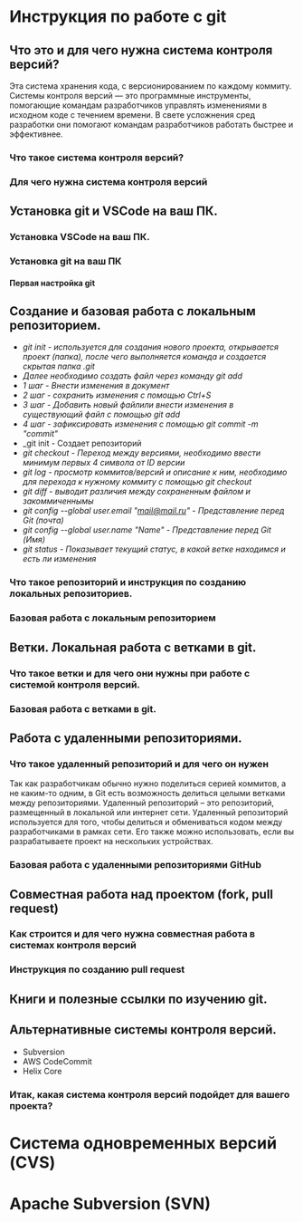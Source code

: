 # Инструкция по работе с git

## Что это и для чего нужна система контроля версий?
Эта система хранения кода, с версионированием по каждому коммиту.
Системы контроля версий — это программные инструменты, помогающие командам разработчиков управлять изменениями в исходном коде с течением времени. В свете усложнения сред разработки они помогают командам разработчиков работать быстрее и эффективнее. 

### Что такое система контроля версий?

### Для чего нужна система контроля версий

## Установка git и VSCode на ваш ПК.

### Установка VSCode на ваш ПК.

### Установка git на ваш ПК

#### Первая настройка git

## Создание и базовая работа с локальным репозиторием.
* _git init - используется для создания нового проекта, открывается проект (папка), после чего выполняется команда и создается скрытая папка .git_
* _Далее необходимо создать файл через команду git add_
* _1 шаг - Внести изменения в документ_
* _2 шаг - сохранить изменения с помощью Ctrl+S_
* _3 шаг - Добавить новый файлили внести изменения в существующий файл с помощью git add_
* _4 шаг - зафиксировать изменения с помощью git commit -m "commit"_
* _git init - Создает репозиторий
* _git checkout - Переход между версиями, необходимо ввести минимум первых 4 символа от ID версии_ 
* _git log - просмотр коммитов/версий и описание к ним, необходимо для перехода к нужному коммиту с помощью git checkout_
* _git diff - выводит различия между сохраненным файлом и закоммиченнымы_
* _git config --global user.email "mail@mail.ru" - Представление перед Git (почта)_
* _git config --global user.name "Name" - Представление перед Git (Имя)_
* _git status - Показывает текущий статус, в какой ветке находимся и есть ли изменения_

### Что такое репозиторий и инструкция по созданию локальных репозиториев.

### Базовая работа с локальным репозиторием

## Ветки. Локальная работа с ветками в git.

### Что такое ветки и для чего они нужны при работе с системой контроля версий.

### Базовая работа с ветками в git.

## Работа с удаленными репозиториями.

### Что такое удаленный репозиторий и для чего он нужен

Так как разработчикам обычно нужно поделиться серией коммитов, а не каким-то одним, в Git есть возможность делиться целыми ветками между репозиториями.
Удаленный репозиторий – это репозиторий, размещенный в локальной или интернет сети. Удаленный репозиторий используется для того, чтобы делиться и обмениваться кодом между разработчиками в рамках сети. Его также можно использовать, если вы разрабатываете проект на нескольких устройствах.

### Базовая работа с удаленными репозиториями GitHub

## Совместная работа над проектом (fork, pull request)

### Как строится и для чего нужна совместная работа в системах контроля версий

### Инструкция по созданию pull request

## Книги и полезные ссылки по изучению git.

## Альтернативные системы контроля версий.
* Subversion
* AWS CodeCommit
* Helix Core

### Итак, какая система контроля версий подойдет для вашего проекта?

# Система одновременных версий (CVS)

# Apache Subversion (SVN)

